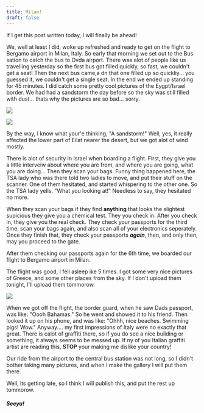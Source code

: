 ```yaml
---
title: Milan!
draft: false
---
```

If I get this post written today, I will finally be ahead!

We, well at least I did, woke up refreshed and ready to get on the flight to Bergamo airport in Milan, Italy. So early that morning we set out to the Bus sation to catch the bus to Ovda airport. There was alot of people like us travelling yesterday so the first bus got filled quickly, so fast, we couldn't get a seat! Then the next bus came,a dn that one filled up so quickliy... you guessed it, we couldn't get a single seat. In the end we ended up standing for 45 minutes. I did catch some pretty cool pictures of the Eygpt/Israel border. We had had a sandstorm the day before so the sky was still  filled with dust...  thats why the pictures are so bad... sorry. 

![](/post/travel/border.jpg)

![](/post/travel/border2.jpg)

By the way, I know what your'e thinking, "A sandstorm!" Well, yes, it really affected the lower part of Eilat nearer the desert, but we got alot of wind mostly.

There is alot of security in Israel when boarding a flight. First, they give you a little interveiw about where you are from, and where you are going, what you are doing... Then they scan your bags. Funny thing happened here, the TSA lady who was there told two ladies to move, and put their stuff on the scanner. One of them hesitated, and started whispering to the other one. So the TSA lady yells. "What you looking at!" Needless to say, they hesitated no more. 

When they scan your bags if they find **anything** that looks the slightest supicious they give you a chemical test. They you check in. After you check in, they give you the real check.  They check your passports for the third time, scan your bags again, and also scan all of your electronics seperately. Once they finish that, they check your passports ***again***, then, and only then, may you proceed to the gate.

After them checking our passports again for the 6th time, we boarded our flight to Bergamo airport in Milan.
 
The flight was good, I fell asleep ike 5 times. I got some very nice pictures of Greece, and some other places from the sky. If I don't upload them tonight, I'll upload them tommorow.

![](/post/travel/ryanairoveritaly.JPG)

When we got off the flight, the border guard, when he saw Dads passport, was like: "Oooh Bahamas." So he went and showed it to  his friend. Then looked it up on his phone, and was like: "Ohhh, nice beaches. Swimming pigs! Wow." Anyway.... my first impressions of Italy were no exactly that great. There is calot of graffiti there, so if you do see a nice building or something, it always seems to be messed up. If ny of you Italian graffiti artist are reading this, **STOP** your making me dislike your country!

Our ride from the airport to the central bus station was not long, so I didn't bother taking many pictures, and when I make the gallery I will put them there.

Well, its getting late, so I think I will publish this, and put the rest up tommorow.

##### Seeya!